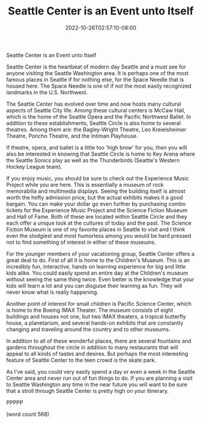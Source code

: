 ﻿---
title: "Seattle Center is an Event unto Itself"
date: 2022-10-26T02:57:10-08:00
description: "Seattle Tips for Web Success"
featured_image: "/images/Seattle.jpg"
tags: ["Seattle"]
---

Seattle Center is an Event unto Itself

Seattle Center is the heartbeat of modern day Seattle and a must see for anyone visiting the Seattle Washington area. It is perhaps one of the most famous places in Seattle if for nothing else, for the Space Needle that is housed here. The Space Needle is one of if not the most easily recognized landmarks in the U.S. Northwest.

The Seattle Center has evolved over time and now hosts many cultural aspects of Seattle City life. Among these cultural centers is McCaw Hall, which is the home of the Seattle Opera and the Pacific Northwest Ballet. In addition to these establishments, Seattle Circle is also home to several theatres. Among them are: the Bagley-Wright Theatre, Leo Kreielsheimer Theatre, Poncho Theatre, and the Intiman Playhouse. 

If theatre, opera, and ballet is a little too 'high brow' for you, then you will also be interested in knowing that Seattle Circle is home to Key Arena where the Seattle Sonics play as well as the Thunderbirds (Seattle's Western Hockey League team). 

If you enjoy music, you should be sure to check out the Experience Music Project while you are here. This is essentially a museum of rock memorabilia and multimedia displays. Seeing the building itself is almost worth the hefty admission price, but the actual exhibits makes it a good bargain. You can make your dollar go even further by purchasing combo tickets for the Experience Music Project and the Science Fiction Museum and Hall of Fame. Both of these are located within Seattle Circle and they each offer a unique look at the cultures of today and the past. The Science Fiction Museum is one of my favorite places in Seattle to visit and I think even the stodgiest and most humorless among you would be hard pressed not to find something of interest in either of these museums. 

For the younger members of your vacationing group, Seattle Center offers a great deal to do. First of all it is home to the Children's Museum. This is an incredibly fun, interactive, hands on learning experience for big and little kids alike. You could easily spend an entire day at the Children's museum without seeing the same thing twice. Even better is the knowledge that your kids will learn a lot and you can disguise their learning as fun. They will never know what is really happening.

Another point of interest for small children is Pacific Science Center, which is home to the Boeing IMAX Theater. The museum consists of eight buildings and houses not one, but two IMAX theaters, a tropical butterfly house, a planetarium, and several hands-on exhibits that are constantly changing and traveling around the country and to other museums. 

In addition to all of these wonderful places, there are several fountains and gardens throughout the circle in addition to many restaurants that will appeal to all kinds of tastes and desires. But perhaps the most interesting feature of Seattle Center to the teen crowd is the skate park. 

As I've said, you could very easily spend a day or even a week in the Seattle Center area and never run out of fun things to do. If you are planning a visit to Seattle Washington any time in the near future you will want to be sure that a stroll through Seattle Center is pretty high on your itinerary. 

PPPPP

(word count 568)



